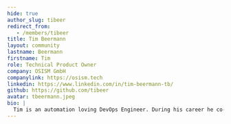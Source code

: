 ```yaml
---
hide: true
author_slug: tibeer
redirect_from:
   - /members/tibeer
title: Tim Beermann
layout: community
lastname: Beermann
firstname: Tim
role: Technical Product Owner
company: OSISM GmbH
companylink: https://osism.tech
linkedin: https://www.linkedin.com/in/tim-beermann-tb/
github: https://github.com/tibeer
avatar: tbeermann.jpeg
bio: |
  Tim is an automation loving DevOps Engineer. During his career he co-developed an ERP system and operated large server and cloud landscapes. Today he is more focused on automation, super computers, cloud- and container technologies. He also shares his knowledge in trainings about Terraform, Ansible, Elastic-Stack and SUSE-Linux.
---
```

